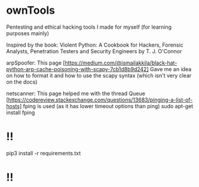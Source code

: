 # ownTools
Pentesting and ethical hacking tools I made for myself (for learning purposes mainly)

Inspired by the book: Violent Python: A Cookbook for Hackers, Forensic Analysts, Penetration Testers and Security Engineers by 
T. J. O'Connor

arpSpoofer:
  This page [https://medium.com/@ismailakkila/black-hat-python-arp-cache-poisoning-with-scapy-7cb1d8b9d242] Gave me an idea on how to format it and how to use the scapy syntax (which isn't very clear on the docs)

netscanner:
  This page helped me with the thread Queue [https://codereview.stackexchange.com/questions/13683/pinging-a-list-of-hosts]
  fping is used (as it has lower timeout options than ping)
  sudo apt-get install fping


# !!
pip3 install -r requirements.txt


# !!

